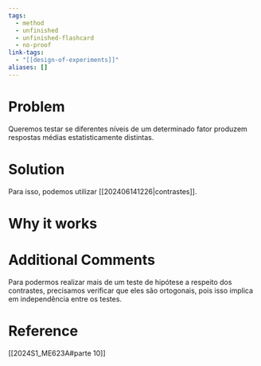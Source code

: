 ```yaml
---
tags:
  - method
  - unfinished
  - unfinished-flashcard
  - no-proof
link-tags:
  - "[[design-of-experiments]]"
aliases: []
---
```

# Problem
Queremos testar se diferentes níveis de um determinado fator produzem respostas médias estatisticamente distintas.

# Solution
Para isso, podemos utilizar [[202406141226|contrastes]].

# Why it works


# Additional Comments
Para podermos realizar mais de um teste de hipótese a respeito dos contrastes, precisamos verificar que eles são ortogonais, pois isso implica em independência entre os testes.

# Reference
[[2024S1_ME623A#parte 10]]




